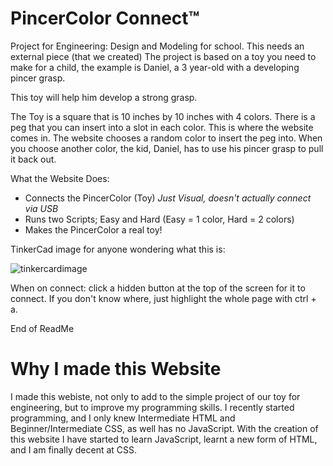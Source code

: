 # PincerColor Connect™
Project for Engineering: Design and Modeling for school. This needs an external piece (that we created)
The project is based on a toy you need to make for a child, the example is Daniel, a 3 year-old with a developing pincer grasp.

This toy will help him develop a strong grasp.

The Toy is a square that is 10 inches by 10 inches with 4 colors. There is a peg that you can insert into a slot in each color.
This is where the website comes in. The website chooses a random color to insert the peg into. When you choose another color, the kid, Daniel, has to use his pincer grasp to pull it back out.

What the Website Does:
* Connects the PincerColor (Toy) *Just Visual, doesn't actually connect via USB*
* Runs two Scripts; Easy and Hard (Easy = 1 color, Hard = 2 colors)
* Makes the PincerColor a real toy!

TinkerCad image for anyone wondering what this is:

![tinkercardimage](https://ethanrepo.github.io/pincercolor-connect/pincercolortinkercad.png)

When on connect: click a hidden button at the top of the screen for it to connect. If you don't know where, just highlight the whole page with ctrl + a.

End of ReadMe

# Why I made this Website

I made this webiste, not only to add to the simple project of our toy for engineering, but to improve my programming skills. I recently started programming, and I only knew Intermediate HTML and Beginner/Intermediate CSS, as well has no JavaScript. With the creation of this website I have started to learn JavaScript, learnt a new form of HTML, and I am finally decent at CSS.

